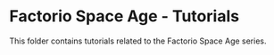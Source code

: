 # Factorio Space Age - Tutorials
This folder contains tutorials related to the Factorio Space Age series.